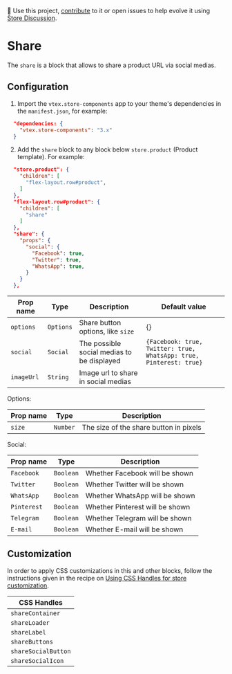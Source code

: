 📢 Use this project, [contribute](https://github.com/vtex-apps/store-components) to it or open issues to help evolve it using [Store Discussion](https://github.com/vtex-apps/store-discussion). 

# Share

The `share` is a block that allows to share a product URL via social medias.

## Configuration

1. Import the `vtex.store-components` app to your theme's dependencies in the `manifest.json`, for example:

```json
  "dependencies: {
    "vtex.store-components": "3.x"
  }
```

2. Add the `share` block to any block below `store.product` (Product template). For example:

```json
  "store.product": {
    "children": [
      "flex-layout.row#product",
    ]
  },
  "flex-layout.row#product": {
    "children": [
      "share"
    ]
  },
  "share": {
    "props": {
      "social": {
        "Facebook": true,
        "Twitter": true,
        "WhatsApp": true,
      }
    }
  },
```

| Prop name | Type | Description | Default value |
| --------- | ---- | ----------- | ------------- |
| `options` | `Options` | Share button options, like `size` | {} |
| `social` | `Social` | The possible social medias to be displayed | `{Facebook: true, Twitter: true, WhatsApp: true, Pinterest: true}` |
| `imageUrl` | `String` | Image url to share in social medias |

Options:

| Prop name | Type | Description |
| --------- | ---- | ----------- | 
| `size` | `Number` | The size of the share button in pixels |

Social:

| Prop name | Type | Description |
| --------- | ---- | ----------- |
| `Facebook` | `Boolean` | Whether Facebook will be shown |
| `Twitter` | `Boolean` | Whether Twitter will be shown |
| `WhatsApp` | `Boolean` | Whether WhatsApp will be shown |
| `Pinterest` | `Boolean` | Whether Pinterest will be shown |
| `Telegram` | `Boolean` | Whether Telegram will be shown |
| `E-mail` | `Boolean` | Whether E-mail will be shown |

## Customization

In order to apply CSS customizations in this and other blocks, follow the instructions given in the recipe on [Using CSS Handles for store customization](https://vtex.io/docs/recipes/style/using-css-handles-for-store-customization).

| CSS Handles |
| --- |
| `shareContainer` |
| `shareLoader` |
| `shareLabel` |
| `shareButtons` |
| `shareSocialButton` |
| `shareSocialIcon` |
